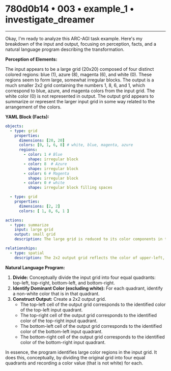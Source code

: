 # 780d0b14 • 003 • example_1 • investigate_dreamer

---
Okay, I'm ready to analyze this ARC-AGI task example. Here's my breakdown of the input and output, focusing on perception, facts, and a natural language program describing the transformation.

**Perception of Elements:**

The input appears to be a large grid (20x20) composed of four distinct colored regions: blue (1), azure (8), magenta (6), and white (0). These regions seem to form large, somewhat irregular blocks. The output is a much smaller 2x2 grid containing the numbers 1, 8, 6, and 1, which correspond to blue, azure, and magenta colors from the input grid. The white color (0) is not represented in output. The output grid appears to summarize or represent the larger input grid in some way related to the arrangement of the colors.

**YAML Block (Facts):**



```yaml
objects:
  - type: grid
    properties:
      dimensions: [20, 20]
      colors: [0, 1, 6, 8] # white, blue, magenta, azure
      regions:
        - color: 1 # Blue
          shape: irregular block
        - color: 8  # Azure
          shape: irregular block
        - color: 6 # Magenta
          shape: irregular block
        - color: 0 # white
          shape: irregular block filling spaces

  - type: grid
    properties:
      dimensions: [2, 2]
      colors: [ 1, 8, 6, 1 ]

actions:
  - type: summarize
    input: large grid
    output: small grid
    description: The large grid is reduced to its color components in top-left, top-right, bottom-left and bottom-right order.

relationships:
  - type: spatial
    description: The 2x2 output grid reflects the color of upper-left, upper-right, lower-left, and lower-right quadrants of the input grid.
```



**Natural Language Program:**

1.  **Divide:** Conceptually divide the input grid into four equal quadrants: top-left, top-right, bottom-left, and bottom-right.
2.  **Identify Dominant Color (excluding white):** For each quadrant, identify a non-white color that is in that quadrant.
3.  **Construct Output:** Create a 2x2 output grid.
    *   The top-left cell of the output grid corresponds to the identified color of the top-left input quadrant.
    *   The top-right cell of the output grid corresponds to the identified color of the top-right input quadrant.
    *   The bottom-left cell of the output grid corresponds to the identified color of the bottom-left input quadrant.
    *   The bottom-right cell of the output grid corresponds to the identified color of the bottom-right input quadrant.

In essence, the program identifies large color regions in the input grid.
It does this, conceptually, by dividing the original grid into four equal quadrants and recording a color value (that is not white) for each.

